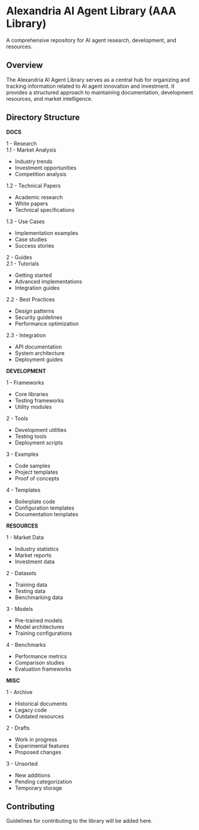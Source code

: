 # Alexandria AI Agent Library (AAA Library)

A comprehensive repository for AI agent research, development, and resources.

## Overview

The Alexandria AI Agent Library serves as a central hub for organizing and tracking information related to AI agent innovation and investment. It provides a structured approach to maintaining documentation, development resources, and market intelligence.

## Directory Structure

**DOCS**

1 - Research  
1.1 - Market Analysis  
* Industry trends  
* Investment opportunities  
* Competition analysis  

1.2 - Technical Papers  
* Academic research  
* White papers  
* Technical specifications  

1.3 - Use Cases  
* Implementation examples  
* Case studies  
* Success stories  

2 - Guides  
2.1 - Tutorials  
* Getting started  
* Advanced implementations  
* Integration guides  

2.2 - Best Practices  
* Design patterns  
* Security guidelines  
* Performance optimization  

2.3 - Integration  
* API documentation  
* System architecture  
* Deployment guides  

**DEVELOPMENT**

1 - Frameworks  
* Core libraries  
* Testing frameworks  
* Utility modules  

2 - Tools  
* Development utilities  
* Testing tools  
* Deployment scripts  

3 - Examples  
* Code samples  
* Project templates  
* Proof of concepts  

4 - Templates  
* Boilerplate code  
* Configuration templates  
* Documentation templates  

**RESOURCES**

1 - Market Data  
* Industry statistics  
* Market reports  
* Investment data  

2 - Datasets  
* Training data  
* Testing data  
* Benchmarking data  

3 - Models  
* Pre-trained models  
* Model architectures  
* Training configurations  

4 - Benchmarks  
* Performance metrics  
* Comparison studies  
* Evaluation frameworks  

**MISC**

1 - Archive  
* Historical documents  
* Legacy code  
* Outdated resources  

2 - Drafts  
* Work in progress  
* Experimental features  
* Proposed changes  

3 - Unsorted  
* New additions  
* Pending categorization  
* Temporary storage  

## Contributing

Guidelines for contributing to the library will be added here.


#